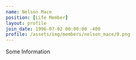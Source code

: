 ```yaml
---
name: Nelson Mace
position: [Life Member]
layout: profile
join_date: 1996-07-02 00:00:00 -400
profile: /assets/img/members/nelson_mace/0.png
---
```

Some Information